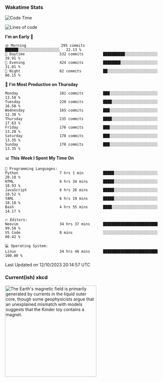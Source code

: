 ### Wakatime Stats
<!--START_SECTION:waka-->
![Code Time](http://img.shields.io/badge/Code%20Time-2%2C015%20hrs%2042%20mins-blue)

![Lines of code](https://img.shields.io/badge/From%20Hello%20World%20I%27ve%20Written-799.4%20thousand%20lines%20of%20code-blue)

**I'm an Early 🐤** 

```text
🌞 Morning                295 commits         ██████░░░░░░░░░░░░░░░░░░░   22.13 % 
🌆 Daytime                532 commits         ██████████░░░░░░░░░░░░░░░   39.91 % 
🌃 Evening                424 commits         ████████░░░░░░░░░░░░░░░░░   31.81 % 
🌙 Night                  82 commits          ██░░░░░░░░░░░░░░░░░░░░░░░   06.15 % 
```
📅 **I'm Most Productive on Thursday** 

```text
Monday                   181 commits         ███░░░░░░░░░░░░░░░░░░░░░░   13.58 % 
Tuesday                  220 commits         ████░░░░░░░░░░░░░░░░░░░░░   16.50 % 
Wednesday                165 commits         ███░░░░░░░░░░░░░░░░░░░░░░   12.38 % 
Thursday                 235 commits         ████░░░░░░░░░░░░░░░░░░░░░   17.63 % 
Friday                   176 commits         ███░░░░░░░░░░░░░░░░░░░░░░   13.20 % 
Saturday                 178 commits         ███░░░░░░░░░░░░░░░░░░░░░░   13.35 % 
Sunday                   178 commits         ███░░░░░░░░░░░░░░░░░░░░░░   13.35 % 
```


📊 **This Week I Spent My Time On** 

```text
💬 Programming Languages: 
Python                   7 hrs 1 min         █████░░░░░░░░░░░░░░░░░░░░   20.18 % 
HTML                     6 hrs 34 mins       █████░░░░░░░░░░░░░░░░░░░░   18.93 % 
JavaScript               6 hrs 26 mins       █████░░░░░░░░░░░░░░░░░░░░   18.52 % 
YAML                     6 hrs 19 mins       █████░░░░░░░░░░░░░░░░░░░░   18.18 % 
Bash                     4 hrs 55 mins       ████░░░░░░░░░░░░░░░░░░░░░   14.17 % 

🔥 Editors: 
Neovim                   34 hrs 37 mins      █████████████████████████   99.58 % 
VS Code                  8 mins              ░░░░░░░░░░░░░░░░░░░░░░░░░   00.42 % 

💻 Operating System: 
Linux                    34 hrs 46 mins      █████████████████████████   100.00 % 
```


 Last Updated on 12/10/2023 20:14:57 UTC
<!--END_SECTION:waka-->

### Current(ish) xkcd
<a id="xkcd-a" title="The Earth's magnetic field is primarily generated by currents in the liquid outer core, though some geophysicists argue that an unexplained mismatch with models suggests that the Kinder toy contains a magnet." href="https://www.xkcd.com" target="_blank">
        <img align="center" id="xkcd-img" src="https://imgs.xkcd.com/comics/earth_layers.png" alt="The Earth's magnetic field is primarily generated by currents in the liquid outer core, though some geophysicists argue that an unexplained mismatch with models suggests that the Kinder toy contains a magnet." height=300 />
</a>
